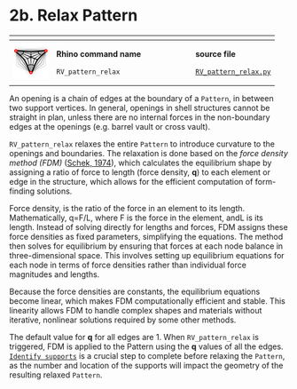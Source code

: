 # 2b. Relax Pattern

<table><thead><tr><th></th><th width="237"></th><th></th></tr></thead><tbody><tr><td><img src="../../.gitbook/assets/RV_relax.svg" alt="" data-size="original"></td><td><p><strong>Rhino command name</strong></p><p><code>RV_pattern_relax</code></p></td><td><p><strong>source file</strong></p><p><a href="../../../plugin/RV_pattern_relax.py"><code>RV_pattern_relax.py</code></a></p></td></tr></tbody></table>

An opening is a chain of edges at the boundary of a `Pattern`, in between two support vertices. In general, openings in shell structures cannot be straight in plan, unless there are no internal forces in the non-boundary edges at the openings (e.g. barrel vault or cross vault).

`RV_pattern_relax` relaxes the entire `Pattern` to introduce curvature to the openings and boundaries. The relaxation is done based on the _force density method (FDM)_ ([Schek, 1974](https://www.sciencedirect.com/science/article/pii/0045782574900450)), which calculates the equilibrium shape by assigning a ratio of force to length (force density, **q**) to each element or edge in the structure, which allows for the efficient computation of form-finding solutions.&#x20;

Force density, is the ratio of the force in an element to its length. Mathematically, q=F/L, where F is the force in the element, andL is its length. Instead of solving directly for lengths and forces, FDM assigns these force densities as fixed parameters, simplifying the equations. The method then solves for equilibrium by ensuring that forces at each node balance in three-dimensional space. This involves setting up equilibrium equations for each node in terms of force densities rather than individual force magnitudes and lengths.

Because the force densities are constants, the equilibrium equations become linear, which makes FDM computationally efficient and stable. This linearity allows FDM to handle complex shapes and materials without iterative, nonlinear solutions required by some other methods.

The default value for **q** for all edges are 1. When `RV_pattern_relax` is triggered, FDM is applied to the Pattern using the **q** values of all the edges. [`Identify supports`](../boundary-conditions.md) is a crucial step to complete before relaxing the `Pattern`, as the number and location of the supports will impact the geometry of the resulting relaxed `Pattern`.&#x20;
